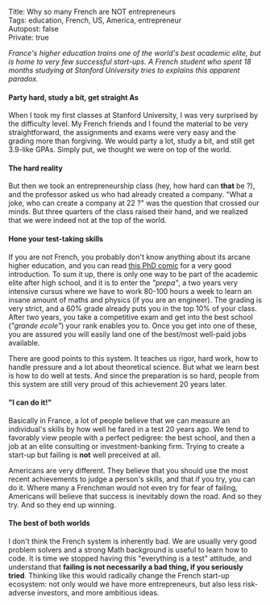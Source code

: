 Title: Why so many French are NOT entrepreneurs  
Tags: education, French, US, America, entrepreneur  
Autopost: false  
Private: true  


_France's higher education trains one of the world's best academic
elite, but is home to very few successful start-ups. A French student
who spent 18 months studying at Stanford University tries to explains this apparent paradox._

#### Party hard, study a bit, get straight As
When I took my first classes at Stanford University, I was very
surprised by the difficulty level. My French friends and I found the material to be very straightforward, the assignments and exams were very easy and the grading more than forgiving. We would party a lot, study a bit, and still get 3.9-like GPAs. Simply put, we thought we were on top of the world.

#### The hard reality
But then we took an entrepreneurship class (hey, how hard can **that**
be ?), and the professor asked us who had already created a company.
"What a joke, who can create a company at 22 ?" was the question that
crossed our minds. But three quarters of the class raised their hand,
and we realized that we were indeed not at the top of the world.

#### Hone your test-taking skills
If you are not French, you probably don't know anything about its arcane
higher education, and you can read [this PhD comic](http://www.phdcomics.com/comics/archive.php?comicid=1292)
for a very good introduction. To sum it up, there is only one way to be part of the academic elite after high school, 
and it is to enter the _"prepa"_, a two years very intensive cursus where we have to work 80-100 hours a week to learn
an insane amount of maths and physics (if you are an engineer). The grading is very strict, and a 60% grade already puts
you in the top 10% of your class. After two years, you take a competitive exam and get into the best school
(_"grande ecole"_) your rank enables you to. Once you get into one of these, you are assured you will easily land 
one of the best/most well-paid jobs available.  

There are good points to this system. It teaches us rigor, hard
work, how to handle pressure and a lot about theoretical science. But what we learn
best is how to do well at tests.  And since the preparation is so hard,
people from this system are still very proud of this
achievement 20 years later.  

#### "I can do it!"
Basically in France, a lot of people believe that we can measure an
individual's skills by how well he fared in a test 20 years ago. We tend
to favorably view people with a perfect pedigree: the best school, and
then a job at an elite consulting or investment-banking firm. Trying to create a start-up but failing is
**not**  well preceived at all.  

Americans are very different. They believe that you should use the most
recent achievements to judge a person's skills, and that if you try, you
can do it. Where many a Frenchman would not even try for fear of failing,
Americans will believe that success is inevitably down the road. And so
they try. And so they end up winning.

#### The best of both worlds
I don't think the French system is inherently bad. We are usually very
good problem solvers and a strong Math background is useful to learn
how to code. It is time we stopped having this "everything is a test"
attitude, and understand that **failing is not necessarily a bad thing, if you seriously
tried**. Thinking like this would radically change the French start-up
ecosystem: not only would we have more entrepreneurs, but also less
risk-adverse investors, and more ambitious ideas.




